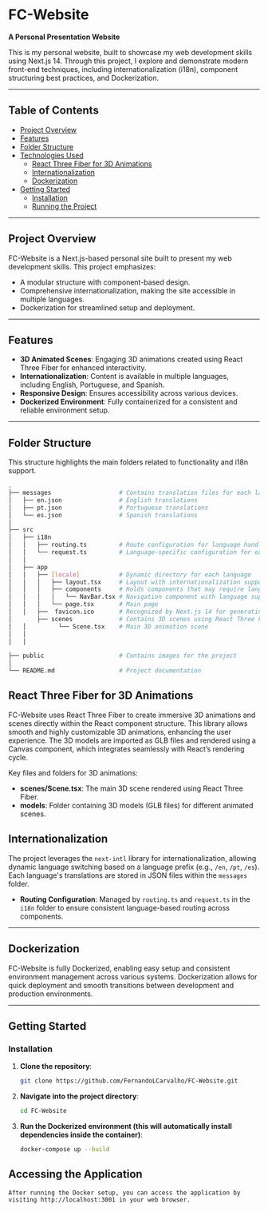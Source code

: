 # FC-Website

**A Personal Presentation Website**

This is my personal website, built to showcase my web development skills using Next.js 14. Through this project, I explore and demonstrate modern front-end techniques, including internationalization (i18n), component structuring best practices, and Dockerization.

---

## Table of Contents
- [Project Overview](#project-overview)
- [Features](#features)
- [Folder Structure](#folder-structure)
- [Technologies Used](#technologies-used)
  - [React Three Fiber for 3D Animations](#react-three-fiber-for-3d-animations)
  - [Internationalization](#internationalization)
  - [Dockerization](#dockerization)
- [Getting Started](#getting-started)
  - [Installation](#installation)
  - [Running the Project](#running-the-project)

---

## Project Overview

FC-Website is a Next.js-based personal site built to present my web development skills. This project emphasizes:
- A modular structure with component-based design.
- Comprehensive internationalization, making the site accessible in multiple languages.
- Dockerization for streamlined setup and deployment.

---

## Features

- **3D Animated Scenes**: Engaging 3D animations created using React Three Fiber for enhanced interactivity.
- **Internationalization**: Content is available in multiple languages, including English, Portuguese, and Spanish.
- **Responsive Design**: Ensures accessibility across various devices.
- **Dockerized Environment**: Fully containerized for a consistent and reliable environment setup.

---

## Folder Structure

This structure highlights the main folders related to functionality and i18n support.
```bash
.
├── messages                   # Contains translation files for each language
│   ├── en.json                # English translations
│   ├── pt.json                # Portuguese translations
│   └── es.json                # Spanish translations
│
├── src
│   ├── i18n
│   │   ├── routing.ts         # Route configuration for language handling
│   │   └── request.ts         # Language-specific configuration for each request
│   │
│   ├── app
│   │   ├── [locale]           # Dynamic directory for each language
│   │   │   ├── layout.tsx     # Layout with internationalization support
│   │   │   ├── components     # Holds components that may require language translation
│   │   │   │   └── NavBar.tsx # Navigation component with language support
│   │   │   └── page.tsx       # Main page
│   │   ├──  favicon.ico       # Recognized by Next.js 14 for generating the site tab icon
│       ├── scenes             # Contains 3D scenes using React Three Fiber
│   │         └── Scene.tsx    # Main 3D animation scene
│   │      
│   │      

├── public                     # Contains images for the project
│
└── README.md                  # Project documentation
```

## React Three Fiber for 3D Animations

FC-Website uses React Three Fiber to create immersive 3D animations and scenes directly within the React component structure. This library allows smooth and highly customizable 3D animations, enhancing the user experience. The 3D models are imported as GLB files and rendered using a Canvas component, which integrates seamlessly with React’s rendering cycle.

Key files and folders for 3D animations:

- **scenes/Scene.tsx**: The main 3D scene rendered using React Three Fiber.
- **models**: Folder containing 3D models (GLB files) for different animated scenes.

## Internationalization

The project leverages the `next-intl` library for internationalization, allowing dynamic language switching based on a language prefix (e.g., `/en`, `/pt`, `/es`). Each language's translations are stored in JSON files within the `messages` folder.

- **Routing Configuration**: Managed by `routing.ts` and `request.ts` in the `i18n` folder to ensure consistent language-based routing across components.

---

## Dockerization

FC-Website is fully Dockerized, enabling easy setup and consistent environment management across various systems. Dockerization allows for quick deployment and smooth transitions between development and production environments.

---

## Getting Started

### Installation
1. **Clone the repository**:
    ```bash
   git clone https://github.com/FernandoLCarvalho/FC-Website.git
    ```
2. **Navigate into the project directory**:
    ```bash
    cd FC-Website
    ```
3. **Run the Dockerized environment (this will automatically install dependencies inside the container)**:
     ```bash
    docker-compose up --build
    ```
##  Accessing the Application

    After running the Docker setup, you can access the application by visiting http://localhost:3001 in your web browser.